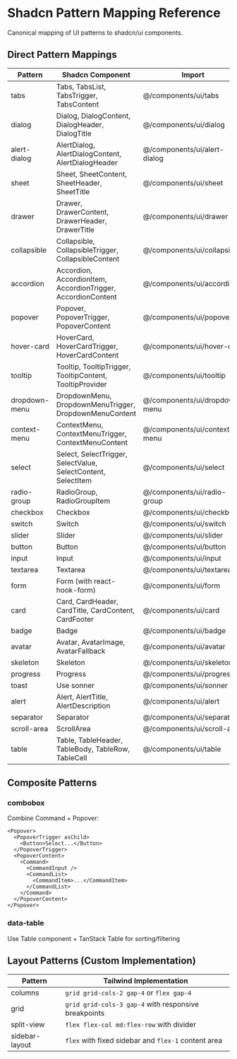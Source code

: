 # Shadcn Pattern Mapping Reference

Canonical mapping of UI patterns to shadcn/ui components.

## Direct Pattern Mappings

| Pattern | Shadcn Component | Import |
|---------|------------------|--------|
| tabs | Tabs, TabsList, TabsTrigger, TabsContent | @/components/ui/tabs |
| dialog | Dialog, DialogContent, DialogHeader, DialogTitle | @/components/ui/dialog |
| alert-dialog | AlertDialog, AlertDialogContent, AlertDialogHeader | @/components/ui/alert-dialog |
| sheet | Sheet, SheetContent, SheetHeader, SheetTitle | @/components/ui/sheet |
| drawer | Drawer, DrawerContent, DrawerHeader, DrawerTitle | @/components/ui/drawer |
| collapsible | Collapsible, CollapsibleTrigger, CollapsibleContent | @/components/ui/collapsible |
| accordion | Accordion, AccordionItem, AccordionTrigger, AccordionContent | @/components/ui/accordion |
| popover | Popover, PopoverTrigger, PopoverContent | @/components/ui/popover |
| hover-card | HoverCard, HoverCardTrigger, HoverCardContent | @/components/ui/hover-card |
| tooltip | Tooltip, TooltipTrigger, TooltipContent, TooltipProvider | @/components/ui/tooltip |
| dropdown-menu | DropdownMenu, DropdownMenuTrigger, DropdownMenuContent | @/components/ui/dropdown-menu |
| context-menu | ContextMenu, ContextMenuTrigger, ContextMenuContent | @/components/ui/context-menu |
| select | Select, SelectTrigger, SelectValue, SelectContent, SelectItem | @/components/ui/select |
| radio-group | RadioGroup, RadioGroupItem | @/components/ui/radio-group |
| checkbox | Checkbox | @/components/ui/checkbox |
| switch | Switch | @/components/ui/switch |
| slider | Slider | @/components/ui/slider |
| button | Button | @/components/ui/button |
| input | Input | @/components/ui/input |
| textarea | Textarea | @/components/ui/textarea |
| form | Form (with react-hook-form) | @/components/ui/form |
| card | Card, CardHeader, CardTitle, CardContent, CardFooter | @/components/ui/card |
| badge | Badge | @/components/ui/badge |
| avatar | Avatar, AvatarImage, AvatarFallback | @/components/ui/avatar |
| skeleton | Skeleton | @/components/ui/skeleton |
| progress | Progress | @/components/ui/progress |
| toast | Use sonner | @/components/ui/sonner |
| alert | Alert, AlertTitle, AlertDescription | @/components/ui/alert |
| separator | Separator | @/components/ui/separator |
| scroll-area | ScrollArea | @/components/ui/scroll-area |
| table | Table, TableHeader, TableBody, TableRow, TableCell | @/components/ui/table |

## Composite Patterns

### combobox
Combine Command + Popover:
```tsx
<Popover>
  <PopoverTrigger asChild>
    <Button>Select...</Button>
  </PopoverTrigger>
  <PopoverContent>
    <Command>
      <CommandInput />
      <CommandList>
        <CommandItem>...</CommandItem>
      </CommandList>
    </Command>
  </PopoverContent>
</Popover>
```

### data-table
Use Table component + TanStack Table for sorting/filtering

## Layout Patterns (Custom Implementation)

| Pattern | Tailwind Implementation |
|---------|------------------------|
| columns | `grid grid-cols-2 gap-4` or `flex gap-4` |
| grid | `grid grid-cols-3 gap-4` with responsive breakpoints |
| split-view | `flex flex-col md:flex-row` with divider |
| sidebar-layout | `flex` with fixed sidebar and `flex-1` content area |
